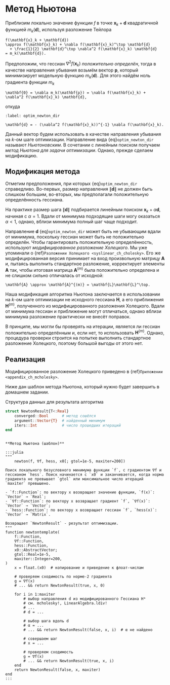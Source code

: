 # Метод Ньютона

Приблизим локально значение функции $f$ в точке $\mathbf{x}_k + \mathbf{d}$ квадратичной функцией $m_k(\mathbf{d})$, используя разложение Тейлора

```{math}
f(\mathbf{x}_k + \mathbf{d})
\approx f(\mathbf{x}_k) + \nabla f(\mathbf{x}_k)^\top \mathbf{d}
  + \frac{1}{2} \mathbf{d}^\top \nabla^2 f(\mathbf{x}_k) \mathbf{d}
= m_k(\mathbf{d}).
```

Предположим, что гессиан $\nabla^2 f(\mathbf{x}_k)$ *положительно определён*, тогда в качестве направления убывания возьмём вектор $\mathbf{p}$, который минимизирует модельную функцию $m_k(\mathbf{d})$. Для этого найдём ноль градиента функции $m_k$

```{math}
\mathbf{0} = \nabla m_k(\mathbf{p}) = \nabla f(\mathbf{x}_k) + \nabla^2 f(\mathbf{x}_k) \mathbf{d},
```

откуда

```{math}
:label: optim_newton_dir

\mathbf{d} = - (\nabla^2 f(\mathbf{x}_k))^{-1} \nabla f(\mathbf{x}_k).
```

Данный вектор будем использовать в качестве направления убывания на $k$-ом шаге оптимизации. Направление вида {eq}`optim_newton_dir` называют *Ньютоновским*. В сочетании с линейным поиском получаем *метод Ньютона для задачи оптимизации*. Однако, прежде сделаем модификацию.

## Модификация метода

Отметим предположения, при которых {eq}`optim_newton_dir` справедливо. Во-первых, размер направления $\|\mathbf{d}\|$ не должен быть слишком большим, во-вторых, мы предполагали положительную определённость гессиана.

На практике размер шага $\|\mathbf{d}\|$ подбирается линейным поиском $\mathbf{x}_k + \alpha \mathbf{d}$, начиная с $\alpha = 1$. Вдали от минимума подходящие шаги могу оказаться $\alpha < 1$, однако, вблизи минимума полный шаг чаще подходит.

Направление $\mathbf{d}$ {eq}`optim_newton_dir` может быть не убывающим вдали от минимума, поскольку гессиан может быть не положительно определён. Чтобы гарантировать положительную определённость, используют *модифицированное разложение Холецкого*. Мы уже упоминали о {ref}`Разложении Холецкого <syslinear_ch_cholesky>`. Его же модифицированная версия принимает на вход произвольную матрицу $\mathbf{A}$ и, пытаясь выполнить стандартное разложение, корректирует элементы $\mathbf{A}$ так, чтобы итоговая матрица $\mathbf{A}^{(m)}$ была положительно определена и не слишком сильно отличалась от исходной:

```{math}
\mathbf{A} \approx \mathbf{A}^{(m)} = \mathbf{L}\mathbf{L}^\top.
```

Наша модификация алгоритма Ньютона заключается в использовании на $k$-ом шаге оптимизации не исходного гессиана $\mathbf{H}$, а его приближения $\mathbf{H}^{(m)}$, полученного из модифицированного разложения Холецкого. Вдали от минимума гессиан и приближение могут отличаться, однако вблизи минимума разложение практически не внесёт поправок.

В принципе, мы могли бы проверять на итерации, является ли гессиан положительно определённым и, если нет, то использовать $\mathbf{H}^{(m)}$. Однако, процедура проверки строится на попытке выполнить стандартное разложение Холецкого, поэтому большой выгоды от этого нет.

## Реализация

Модифицированное разложение Холецкого приведено в {ref}`Приложении <appendix_ch_mcholesky>`.

Ниже дан шаблон метода Ньютона, который нужно будет завершить в домашнем задании.

Структура данных для результата алгоритма

```julia
struct NewtonResult{T<:Real}
    converged::Bool      # метод сошёлся
    argument::Vector{T}  # найденный минимум
    iters::Int           # число прошедших итераций
end
```

```{proof:function} newton

**Метод Ньютона (шаблон)**

:::julia
"""
    newton(f, ∇f, hess, x0[; gtol=1e-5, maxiter=200])

Поиск локального безусловного минимума функции `f`, с градиентом ∇f и гессианом `hess`. Поиск начинается с `x0` и заканчивается, когда норма градиента не превышает `gtol` или максимальное число итераций `maxiter` превышено.

- `f::Function`: по вектору x возвращает значение функции, `f(x)`: `Vector` → `Real`;
- `∇f::Function`: по вектору x возвращает градиент `f`, `∇f(x)`: `Vector` → `Vector`;
- `hess::Function`: по вектору x возвращает гессиан `f`, `hess(x)`: `Vector` → `Matrix`.

Возвращает `NewtonResult` - результат оптимизации.
"""
function newtontemplate(
    f::Function,
    ∇f::Function,
    hess::Function,
    x0::AbstractVector;
    gtol::Real=1e-5,
    maxiter::Integer=200,
)
    x = float.(x0)  # копирование и приведение к флоат-числам

    # проверяем сходимость по норме-2 градиента
    g = ∇f(x)
    # ... && return NewtonResult(true, x, 0)

    for i in 1:maxiter
        # выбор направления d из модифицированного Гессиана Hᵐ
        # см. mcholesky!, LinearAlgebra.ldiv!
        # ...
        # d = ...

        # выбор шага вдоль d
        # α = ...
        # ... && return NewtonResult(false, x, i)  # α не найдено
        
        # совершаем шаг
        # x = ...

        # проверяем сходимость
        g = ∇f(x)
        # ... && return NewtonResult(true, x, i)
    end
    return NewtonResult(false, x, maxiter)
end
:::
```
